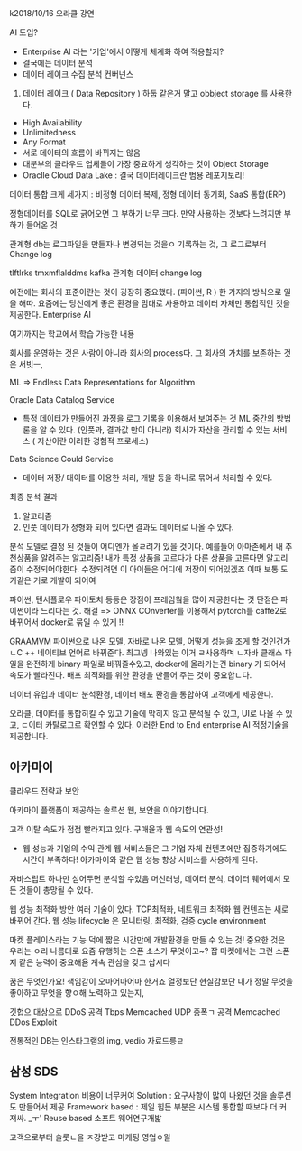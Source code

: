 k2018/10/16
오라클 강연

AI 도입?
- Enterprise AI 라는 '기업'에서 어떻게 체계화 하여 적용할지?
- 결국에는 데이터 분석
- 데이터 레이크 수집 분석 컨버넌스

1. 데이터 레이크 ( Data Repository )
  하둡 같은거 말고 obbject storage 를 사용한다. 
- High Availability
- Unlimitedness
- Any Format
- 서로 데이터의 흐름이 바뀌지는 않음
- 대분부의 클라우드 업체들이 가장 중요하게 생각하는 것이 Object Storage
- Oraclle Cloud Data Lake : 결국 데이터레이크란 범용 레포지토리!

데이터 통합
크게 세가지 : 비정형 데이터 복제, 정형 데이터 동기화, SaaS 통합(ERP)

정형데이터를 SQL로 긁어오면 그 부하가 너무 크다. 
만약 사용하는 것보다 느려지만 부하가 들어온 것

관계형 db는 로그파일을 만들자나 변경되는 것을ㅇ 기록하는 것, 
그 로그로부터 Change log 

tlftlrks tmxmflalddms kafka
관계형 데이터 change log

예전에는 회사의 표준이란는 것이 굉장히 중요했다.
(파이썬, R ) 한 가지의 방식으로 일을 해따. 
요즘에는 당신에게 좋은 환경을 맘대로 사용하고 데이터 자체만 통합적인 것을 제공한다. 
Enterprise AI 


여기까지는 학교에서 학습 가능한 내용

회사를 운영하는 것은 사람이 아니라 회사의 process다. 
그 회사의 가치를 보존하는 것은 서빗ㅡ, 

ML => Endless Data Representations for Algorithm 

Oracle Data Catalog Service
- 특정 데이터가 만들어진 과정을 로그 기록을 이용해서 보여주는 것
  ML 중간의 방법론을 알 수 있다. (인풋과, 결과값 만이 아니라)
  회사가 자산을 관리할 수 있는 서비스 ( 자산이란 이러한 경험적 프로세스)

Data Science Could Service
- 데이터 저장/ 대이터를 이용한 처리, 개발
  등을 하나로 묶어서 처리할 수 있다. 

최종 분석 결과 
1. 알고리즘 
2. 인풋 데이터가 정형화 되어 있다면 결과도 데이터로 나올 수 있다. 

분석 모델로 결정 된 것들이 어디엔가 올ㄹ려가 있을 것이다. 
예를들어 아마존에서 내 추천상품을 알려주는 알고리즘!
내가 특정 상품을 고르다가 다른 상품을 고른다면 알고리즘이 수정되어야한다. 
수정되려면 이 아이들은 어디에 저장이 되어있겠죠 이때 보통 도커같은 거로 개발이 되어여

파이썬, 텐서플로우 파이토치 등등은 장점이 프레임웤을 많이 제공한다는 것
단점은 파이썬이라 느리다는 것. 
해결 => ONNX COnverter를 이용해서 pytorch를 caffe2로 바뀌어서 docker로 묶일 수 있게 !!

GRAAMVM
파이썬으로 나온 모델, 자바로 나온 모델, 어떻게 성능을 조게 할 것인건가
ㄴC ++ 네이티브 언어로 바꿔준다. 
최그넹 나와있는 이거 ㄹ사용하며 ㄴ자바 클래스 파일을 완전하게 binary 파일로 바꿔줄수있고, 
docker에 올라가는건 binary 가 되어서 속도가 빨라진다. 
배포 최적화를 위한 환경을 만들어 주는 것이 중요합ㄴ다. 

데이터 유입과 데이터 분석환경, 데이터 배포 환경을 통합하여 고객에게 제공한다. 

오라클,
데이터를 통합히킬 수 있고 기술에 막히지 않고 분석될 수 있고, UI로 나올 수 있고, ㄷ이터 카탈로그로 확인할 수 있다. 
이러한 End to End  enterprise AI 적정기술을 제공합니다. 





## 아카마이

클라우드 전략과 보안

아카마이 플랫폼이 제공하는 솔루션
웹, 보안을 이야기합니다. 

고객 이탈 속도가 점점 빨라지고 있다.
구매율과 웹 속도의 연관성!

- 웹 성능과 기업의 수익 관계
  웹 서비스들은 그 기업 자체 컨텐츠에만 집중하기에도 시간이 부족하다!
  아카마이와 같은 웹 성능 향상 서비스를 사용하게 된다. 

자바스립트 하나만 심어두면 분석할 수있음
머신러닝, 데이터 분석, 데이터 웨어에서 모든 것들이 총망될 수 있다. 

웹 성능 최적화 방안 여러 기술이 있다. 
TCP최적화, 네트워크 최적화 
웹 컨텐츠는 새로 바뀌어 간다. 
웹 성능 lifecycle 은 모니터링, 최적화, 검증
cycle environment

마켓 플레이스라는 기능 덕에 짧은 시간만에 개발환경을 만들 수 있는 것!
중요한 것은 우리는 ㅇ리 나름대로 요즘 유행하는 오픈 소스가 무엇이고~?
잡 마켓에서는 그런 스폰지 같은 능력이 중요해욤 계속 관심을 갖고 삽시다

꿈은 무엇인가요!
책임감이 오마어마어마 한거죠 
열정보단 현실감보단 내가 정말 무엇을 좋아하고 무엇을 향ㅇ해 노력하고 있는지, 

깃헙으 대상으로 DDoS 공격
Tbps Memcached UDP 증폭ㄱ 공격
Memcached DDos Exploit

전통적인 DB는 인스타그램의 img, vedio 자료드릉ㄹ 


## 삼성 SDS
System Integration
비용이 너무커여
Solution : 요구사항이 많이 나왔던 것을 솔루션도 만들어서 제공
Framework based : 제일 힘든 부분은 시스템 통합할 때보다 더 커져싸. _ㅜ'
Reuse based
 소프트 웨어연구개밡

고객으로부터 솔룻ㄴ을 ㅈ강받고 마케팅 영업ㅇ읠